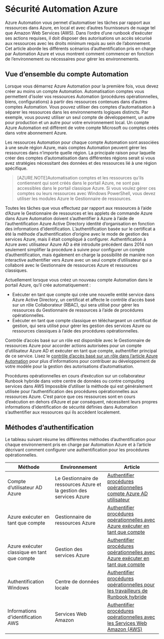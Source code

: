 <properties
   pageTitle="Sécurité Automation Azure | Microsoft Azure"
   description="Cet article fournit une vue d’ensemble de la sécurité automation et les différentes méthodes d’authentification disponibles pour les comptes Automation dans Azure Automation."
   services="automation"
   documentationCenter=""
   authors="MGoedtel"
   manager="jwhit"
   editor="tysonn"
   keywords="sécurité Automation, automation sécurisée" />
<tags
   ms.service="automation"
   ms.devlang="na"
   ms.topic="get-started-article"
   ms.tgt_pltfrm="na"
   ms.workload="infrastructure-services"
   ms.date="07/29/2016"
   ms.author="magoedte" />

# <a name="azure-automation-security"></a>Sécurité Automation Azure
Azure Automation vous permet d’automatiser les tâches par rapport aux ressources dans Azure, en local et avec d’autres fournisseurs de nuage tel que Amazon Web Services (AWS).  Dans l’ordre d’une runbook d’exécuter ses actions requises, il doit disposer des autorisations un accès sécurisé aux ressources avec les droits minimum requis au sein de l’abonnement.  
Cet article aborde les différents scénarios d’authentification pris en charge par Automation Azure et vous montrent comment commencer en fonction de l’environnement ou nécessaires pour gérer les environnements.  

## <a name="automation-account-overview"></a>Vue d’ensemble du compte Automation
Lorsque vous démarrez Azure Automation pour la première fois, vous devez créer au moins un compte Automation. Automatisation comptes vous permettent d’isoler vos ressources Automation (procédures opérationnelles, biens, configurations) à partir des ressources contenues dans d’autres comptes Automation. Vous pouvez utiliser des comptes d’automatisation à séparer les ressources dans les environnements logiques distincts. Par exemple, vous pouvez utiliser un seul compte de développement, un autre pour production et un autre pour votre environnement local.  Un compte Azure Automation est différent de votre compte Microsoft ou comptes créés dans votre abonnement Azure.

Les ressources Automation pour chaque compte Automation sont associées à une seule région Azure, mais comptes Automation peuvent gérer les ressources dans n’importe quelle région. La principale raison pour laquelle créer des comptes d’automatisation dans différentes régions serait si vous avez stratégies nécessitant des données et des ressources lié à une région spécifique.

>[AZURE.NOTE]Automatisation comptes et les ressources qu’ils contiennent qui sont créés dans le portail Azure, ne sont pas accessibles dans le portail classique Azure. Si vous voulez gérer ces comptes ou leurs ressources avec Windows PowerShell, vous devez utiliser les modules Azure le Gestionnaire de ressources.

Toutes les tâches que vous effectuez par rapport aux ressources à l’aide d’Azure le Gestionnaire de ressources et les applets de commande Azure dans Azure Automation doivent s’authentifier à Azure à l’aide de l’authentification Azure Active Directory identité d’organisation en fonction des informations d’identification.  L’authentification basée sur le certificat a été la méthode d’authentification d’origine avec le mode de gestion des services Azure, mais il était compliqué à configurer.  Authentification à Azure avec utilisateur Azure AD a été introduite précédent dans 2014 non seulement simplifier la procédure à suivre pour configurer un compte d’authentification, mais également en charge la possibilité de manière non interactive authentifier vers Azure avec un seul compte d’utilisateur qui a collaboré avec le Gestionnaire de ressources Azure et ressources classiques.   

Actuellement lorsque vous créez un nouveau compte Automation dans le portail Azure, qu’il crée automatiquement :

-  Exécuter en tant que compte qui crée une nouvelle entité service dans Azure Active Directory, un certificat et affecte le contrôle d’accès basé sur un rôle Collaborateur (RBAC), qui sera utilisé pour gérer les ressources du Gestionnaire de ressources à l’aide de procédures opérationnelles.
-  Exécuter en tant que compte classique en téléchargeant un certificat de gestion, qui sera utilisé pour gérer les gestion des services Azure ou ressources classiques à l’aide des procédures opérationnelles.  

Contrôle d’accès basé sur un rôle est disponible avec le Gestionnaire de ressources Azure pour accorder actions autorisées pour un compte d’utilisateur Azure AD et exécuter en tant que compte, authentifier principal de ce service.  Lisez le [contrôle d’accès basé sur un rôle dans l’article Azure Automation](../automation/automation-role-based-access-control.md) pour plus d’informations pour contribuer au développement de votre modèle pour la gestion des autorisations d’automatisation.  

Procédures opérationnelles en cours d’exécution sur un collaborateur Runbook hybride dans votre centre de données ou contre computing services dans AWS Impossible d’utiliser la méthode qui est généralement utilisée pour l’authentification des procédures opérationnelles aux ressources Azure.  C’est parce que ces ressources sont en cours d’exécution en dehors d’Azure et par conséquent, nécessitent leurs propres informations d’identification de sécurité définies dans Automation s’authentifier aux ressources qui ils accèdent localement.  

## <a name="authentication-methods"></a>Méthodes d’authentification

Le tableau suivant résume les différentes méthodes d’authentification pour chaque environnement pris en charge par Automation Azure et à l’article décrivant comment configurer une authentification pour les procédures opérationnelles.

Méthode  |  Environnement  | Article
----------|----------|----------
Compte d’utilisateur AD Azure | Le Gestionnaire de ressources Azure et la gestion des services Azure | [Authentifier procédures opérationnelles compte Azure AD utilisateur](../automation/automation-sec-configure-aduser-account.md)
Azure exécuter en tant que compte | Gestionnaire de ressources Azure | [Authentifier procédures opérationnelles avec Azure exécuter en tant que compte](../automation/automation-sec-configure-azure-runas-account.md)
Azure exécuter classique en tant que compte | Gestion des services Azure | [Authentifier procédures opérationnelles avec Azure exécuter en tant que compte](../automation/automation-sec-configure-azure-runas-account.md)
Authentification Windows | Centre de données locale | [Authentifier procédures opérationnelles pour les travailleurs de Runbook hybride](../automation/automation-hybrid-runbook-worker.md)
Informations d’identification AWS | Services Web Amazon | [Authentifier procédures opérationnelles avec les Services Web Amazon (AWS)](../automation/automation-sec-configure-aws-account.md)



